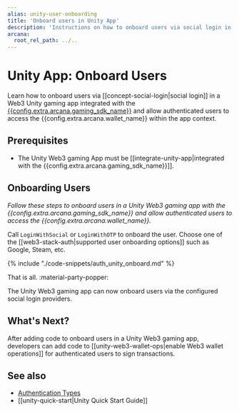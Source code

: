 ```yaml
---
alias: unity-user-onboarding
title: 'Onboard users in Unity App'
description: 'Instructions on how to onboard users via social login in a Web3 Unity gaming app with the Arcana Auth Gaming SDK.'
arcana:
  root_rel_path: ../..
---
```


# Unity App: Onboard Users

Learn how to onboard users via [[concept-social-login|social login]] in a Web3 Unity gaming app integrated with the [{{config.extra.arcana.gaming_sdk_name}}]({{page.meta.arcana.root_rel_path}}/concepts/authsdk.md) and allow authenticated users to access the {{config.extra.arcana.wallet_name}} within the app context.

<!-- 
[Try Auth Example :material-rocket-launch:](https://9mt0h4.csb.app/){ .md-button .md-button--primary}
-->

## Prerequisites

* The Unity Web3 gaming App must be [[integrate-unity-app|integrated with the {{config.extra.arcana.gaming_sdk_name}}]].

## Onboarding Users

*Follow these steps to onboard users in a Unity Web3 gaming app with the {{config.extra.arcana.gaming_sdk_name}} and allow authenticated users to access the {{config.extra.arcana.wallet_name}}.*

Call `LoginWithSocial` or `LoginWithOTP` to onboard the user. Choose one of the [[web3-stack-auth|supported user onboarding options]] such as Google, Steam, etc.

{% include "./code-snippets/auth_unity_onboard.md" %}

That is all. :material-party-popper:

The Unity Web3 gaming app can now onboard users via the configured social login providers.

## What's Next?

After adding code to onboard users in a Unity Web3 gaming app, developers can add code to [[unity-web3-wallet-ops|enable Web3 wallet operations]] for authenticated users to sign transactions.

## See also

* [Authentication Types]({{page.meta.arcana.root_rel_path}}/concepts/authtype/index.md)
* [[unity-quick-start|Unity Quick Start Guide]]